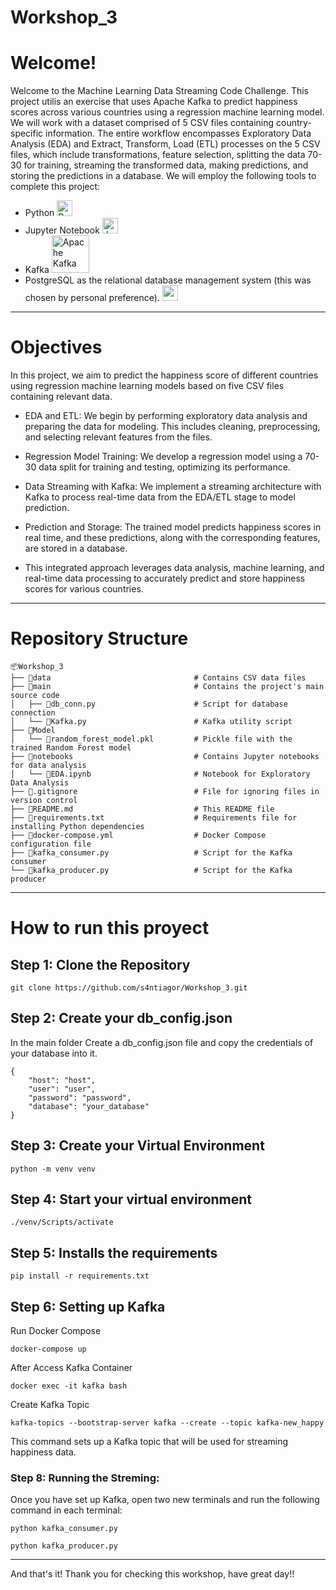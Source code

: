 # Workshop_3
# Welcome!
Welcome to the Machine Learning Data Streaming Code Challenge. This project utilis an exercise that uses Apache Kafka to predict happiness scores across various countries using a regression machine learning model. We will work with a dataset comprised of 5 CSV files containing country-specific information. The entire workflow encompasses Exploratory Data Analysis (EDA) and Extract, Transform, Load (ETL) processes on the 5 CSV files, which include transformations, feature selection, splitting the data 70-30 for training, streaming the transformed data, making predictions, and storing the predictions in a database. We will employ the following tools to complete this project: 
- Python <img src="https://camo.githubusercontent.com/10b1bd6838c581f883d95518a336eea6613b96a55f8b29f7391108633d28c5de/68747470733a2f2f63646e2d69636f6e732d706e672e666c617469636f6e2e636f6d2f3132382f333039382f333039383039302e706e67" alt="Python" width="25"/>
- Jupyter Notebook <img src="https://camo.githubusercontent.com/b077d57822f5450d766a915fd5e97d4f7f0928a0ab6a9d65fc53315bd40b1cbb/68747470733a2f2f75706c6f61642e77696b696d656469612e6f72672f77696b6970656469612f636f6d6d6f6e732f7468756d622f332f33382f4a7570797465725f6c6f676f2e7376672f38383370782d4a7570797465725f6c6f676f2e7376672e706e67" alt="Jupyter Notebook" width="25"/>
- Kafka <img src="https://www.striim.com/wp-content/themes/striim2022/images/connectors_icons/white/kafka.png" alt="Apache Kafka" width="60"/>
- PostgreSQL as the relational database management system (this was chosen by personal preference). <img src="https://camo.githubusercontent.com/da57f50ec8a976bd0704ad504559e1a0ae6f70398a927b1438560c806a45b012/68747470733a2f2f63646e2d69636f6e732d706e672e666c617469636f6e2e636f6d2f3132382f353936382f353936383334322e706e67" width="25"/>
---
# Objectives
In this project, we aim to predict the happiness score of different countries using regression machine learning models based on five CSV files containing relevant data.

- EDA and ETL: We begin by performing exploratory data analysis and preparing the data for modeling. This includes cleaning, preprocessing, and selecting relevant features from the files.

- Regression Model Training: We develop a regression model using a 70-30 data split for training and testing, optimizing its performance.

- Data Streaming with Kafka: We implement a streaming architecture with Kafka to process real-time data from the EDA/ETL stage to model prediction.

- Prediction and Storage: The trained model predicts happiness scores in real time, and these predictions, along with the corresponding features, are stored in a database.

- This integrated approach leverages data analysis, machine learning, and real-time data processing to accurately predict and store happiness scores for various countries.

---
# Repository Structure
```plaintext
📦Workshop_3
├── 📂data                                # Contains CSV data files
├── 📂main                                # Contains the project's main source code
│   ├── 📄db_conn.py                      # Script for database connection
│   └── 📄Kafka.py                        # Kafka utility script
├── 📂Model
│   └── 📄random_forest_model.pkl         # Pickle file with the trained Random Forest model
├── 📂notebooks                           # Contains Jupyter notebooks for data analysis
│   └── 📄EDA.ipynb                       # Notebook for Exploratory Data Analysis
├── 📄.gitignore                          # File for ignoring files in version control
├── 📄README.md                           # This README file
├── 📄requirements.txt                    # Requirements file for installing Python dependencies
├── 📄docker-compose.yml                  # Docker Compose configuration file          
├── 📄kafka_consumer.py                   # Script for the Kafka consumer
└── 📄kafka_producer.py                   # Script for the Kafka producer
```
---
# How to run this proyect

## Step 1: Clone the Repository
```plaintext
git clone https://github.com/s4ntiagor/Workshop_3.git
```
## Step 2: Create your db_config.json
In the main folder Create a db_config.json file and copy the credentials of your database into it.
```plaintext
{
    "host": "host", 
    "user": "user",
    "password": "password",
    "database": "your_database"
}
```
## Step 3: Create your Virtual Environment
```plaintext
python -m venv venv
```
## Step 4: Start your virtual environment
```plaintext
./venv/Scripts/activate
```
## Step 5: Installs the requirements
```plaintext
pip install -r requirements.txt
```
## Step 6: Setting up Kafka
Run Docker Compose
```
docker-compose up
```

After Access Kafka Container
```
docker exec -it kafka bash
```

Create Kafka Topic
```
kafka-topics --bootstrap-server kafka --create --topic kafka-new_happy
```
This command sets up a Kafka topic that will be used for streaming happiness data.

### Step 8: Running the Streming:
Once you have set up Kafka, open two new terminals and run the following command in each terminal:
```
python kafka_consumer.py
```
```
python kafka_producer.py
```
---
And that's it! Thank you for checking this workshop, have great day!!

